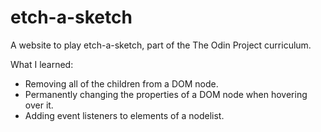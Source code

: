# etch-a-sketch
A website to play etch-a-sketch, part of the The Odin Project curriculum.

What I learned:

- Removing all of the children from a DOM node.
- Permanently changing the properties of a DOM node when hovering over it.
- Adding event listeners to elements of a nodelist.